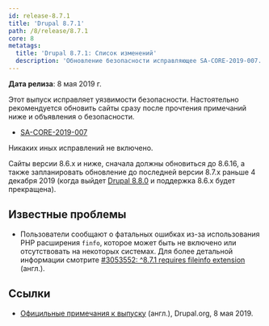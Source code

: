 ```yaml
---
id: release-8.7.1
title: 'Drupal 8.7.1'
path: /8/release/8.7.1
core: 8
metatags:
  title: 'Drupal 8.7.1: Список изменений'
  description: 'Обновление безопасности исправляющее SA-CORE-2019-007.'
---
```


**Дата релиза**: 8 мая 2019 г.

Этот выпуск исправляет уязвимости безопасности. Настоятельно рекомендуется обновить сайты сразу после прочтения примечаний ниже и объявления о безопасности.

- [SA-CORE-2019-007](../../security/advisory/sa-core-2019-007.md)

Никаких иных исправлений не включено.

Сайты версии 8.6.x и ниже, сначала должны обновиться до 8.6.16, а также запланировать обновление до последней версии 8.7.x раньше 4 декабря 2019 (когда выйдет [Drupal 8.8.0](release-8.8.0.md) и поддержка 8.6.x будет прекращена).

## Известные проблемы

- Пользователи сообщают о фатальных ошибках из-за использования PHP расширения `finfo`, которое может быть не включено или отсутствовать на некоторых системах. Для более детальной информации смотрите [#3053552: ^8.7.1 requires fileinfo extension](https://www.drupal.org/project/drupal/issues/3053552) (англ.).

## Ссылки

- [Официльные примечания к выпуску](https://www.drupal.org/project/drupal/releases/8.7.1) (англ.), Drupal.org, 8 мая 2019.
